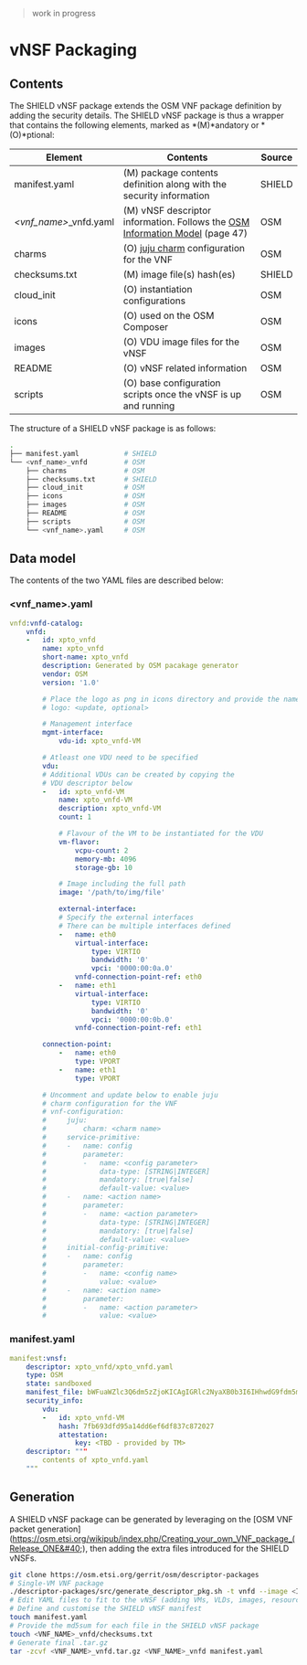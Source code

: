 
> work in progress


# vNSF Packaging

## Contents

The SHIELD vNSF package extends the OSM VNF package definition by adding the security details. The SHIELD vNSF package is thus a wrapper that contains the following elements, marked as *(M)*andatory or *(O)*ptional:

Element | Contents | Source
-|-|-
manifest.yaml | (M) package contents definition along with the security information | SHIELD
*&lt;vnf_name\>*_vnfd.yaml | (M) vNSF descriptor information. Follows the [OSM Information Model](https://osm.etsi.org/wikipub/images/0/0c/Osm-r1-information-model-descriptors.pdf) (page 47) | OSM
charms | (O) [juju charm](https://jujucharms.com/) configuration for the VNF | OSM
checksums.txt | (M) image file(s) hash(es) | SHIELD
cloud_init | (O) instantiation configurations | OSM
icons | (O) used on the OSM Composer | OSM
images | (O) VDU image files for the vNSF | OSM
README | (O) vNSF related information | OSM
scripts | (O) base configuration scripts once the vNSF is up and running | OSM

The structure of a SHIELD vNSF package is as follows:

```bash
.
├── manifest.yaml           # SHIELD
└── <vnf_name>_vnfd         # OSM
    ├── charms              # OSM
    ├── checksums.txt       # SHIELD
    ├── cloud_init          # OSM
    ├── icons               # OSM
    ├── images              # OSM
    ├── README              # OSM
    ├── scripts             # OSM
    └── <vnf_name>.yaml     # OSM
```

## Data model

The contents of the two YAML files are described below:

### &lt;vnf_name\>.yaml

```yaml
vnfd:vnfd-catalog:
    vnfd:
    -   id: xpto_vnfd
        name: xpto_vnfd
        short-name: xpto_vnfd
        description: Generated by OSM pacakage generator
        vendor: OSM
        version: '1.0'

        # Place the logo as png in icons directory and provide the name here
        # logo: <update, optional>

        # Management interface
        mgmt-interface:
            vdu-id: xpto_vnfd-VM

        # Atleast one VDU need to be specified
        vdu:
        # Additional VDUs can be created by copying the
        # VDU descriptor below
        -   id: xpto_vnfd-VM
            name: xpto_vnfd-VM
            description: xpto_vnfd-VM
            count: 1

            # Flavour of the VM to be instantiated for the VDU
            vm-flavor:
                vcpu-count: 2
                memory-mb: 4096
                storage-gb: 10

            # Image including the full path
            image: '/path/to/img/file'

            external-interface:
            # Specify the external interfaces
            # There can be multiple interfaces defined
            -   name: eth0
                virtual-interface:
                    type: VIRTIO
                    bandwidth: '0'
                    vpci: '0000:00:0a.0'
                vnfd-connection-point-ref: eth0
            -   name: eth1
                virtual-interface:
                    type: VIRTIO
                    bandwidth: '0'
                    vpci: '0000:00:0b.0'
                vnfd-connection-point-ref: eth1

        connection-point:
            -   name: eth0
                type: VPORT
            -   name: eth1
                type: VPORT

        # Uncomment and update below to enable juju
        # charm configuration for the VNF
        # vnf-configuration:
        #     juju:
        #         charm: <charm name>
        #     service-primitive:
        #     -   name: config
        #         parameter:
        #         -   name: <config parameter>
        #             data-type: [STRING|INTEGER]
        #             mandatory: [true|false]
        #             default-value: <value>
        #     -   name: <action name>
        #         parameter:
        #         -   name: <action parameter>
        #             data-type: [STRING|INTEGER]
        #             mandatory: [true|false]
        #             default-value: <value>
        #     initial-config-primitive:
        #     -   name: config
        #         parameter:
        #         -   name: <config name>
        #             value: <value>
        #     -   name: <action name>
        #         parameter:
        #         -   name: <action parameter>
        #             value: <value>
```

### manifest.yaml

```yaml
manifest:vnsf:
    descriptor: xpto_vnfd/xpto_vnfd.yaml
    type: OSM
    state: sandboxed
    manifest_file: bWFuaWZlc3Q6dm5zZjoKICAgIGRlc2NyaXB0b3I6IHhwdG9fdm5mZC94cHRvX3ZuZmQueWFtbAog ICAgdHlwZTogT1NNCiAgICBzZWN1cml0eV9pbmZvOgogICAgICAgIHZkdToKICAgICAgICAgIC0g aWQ6IHhwdG9fdm5mZC1WTQogICAgICAgICAgICBoYXNoOiA3ZmI2OTNkZmQ5NWExNGRkNmVmNmRm ODM3Yzg3MjAyNwogICAgICAgICAgICBhdHRlc3RhdGlvbjoKICAgICAgICAgICAgICAgIHNvbWVr ZXk6IDxUQkQgLSBwcm92aWRlZCBieSBUTT4K
    security_info:
        vdu:
        -   id: xpto_vnfd-VM
            hash: 7fb693dfd95a14dd6ef6df837c872027
            attestation:
                key: <TBD - provided by TM>
    descriptor: """
        contents of xpto_vnfd.yaml
    """
```

## Generation

A SHIELD vNSF package can be generated by leveraging on the [OSM VNF packet generation](https://osm.etsi.org/wikipub/index.php/Creating_your_own_VNF_package_(Release_ONE&#40;), then adding the extra files introduced for the SHIELD vNSFs.

```bash
git clone https://osm.etsi.org/gerrit/osm/descriptor-packages
# Single-VM VNF package
./descriptor-packages/src/generate_descriptor_pkg.sh -t vnfd --image <IMAGE_PATH> -c <VNF_NAME>
# Edit YAML files to fit to the vNSF (adding VMs, VLDs, images, resources and so on)
# Define and customise the SHIELD vNSF manifest
touch manifest.yaml
# Provide the md5sum for each file in the SHIELD vNSF package
touch <VNF_NAME>_vnfd/checksums.txt
# Generate final .tar.gz
tar -zcvf <VNF_NAME>_vnfd.tar.gz <VNF_NAME>_vnfd manifest.yaml
```
